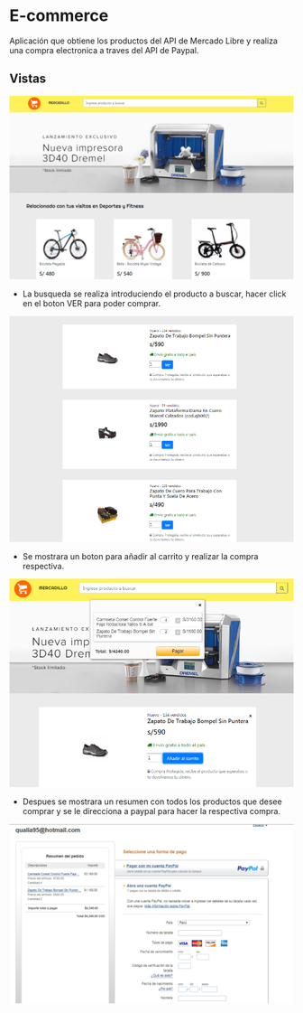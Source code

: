 # E-commerce

Aplicación que obtiene los productos del API de Mercado Libre y realiza una compra electronica a traves del API de Paypal.

## Vistas

![Sin titulo](public/assets/images/pantalla1.PNG)

* La busqueda se realiza introduciendo el producto a buscar, hacer click en el boton VER para poder comprar.

![Sin titulo](public/assets/images/pantalla2.PNG)

* Se mostrara un boton para añadir al carrito y realizar la compra respectiva.

![Sin titulo](public/assets/images/pantalla3.PNG)

* Despues se mostrara un resumen con todos los productos que desee comprar y se le direcciona a paypal para hacer la respectiva compra.

![Sin titulo](public/assets/images/pantalla4.PNG)